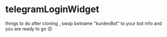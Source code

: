 # telegramLoginWidget

things to do after cloning , swap botname "kurdevBot" to your bot info and you are ready to go 😊
